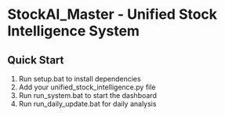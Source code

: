 # StockAI_Master - Unified Stock Intelligence System 
 
## Quick Start 
1. Run setup.bat to install dependencies 
2. Add your unified_stock_intelligence.py file 
3. Run run_system.bat to start the dashboard 
4. Run run_daily_update.bat for daily analysis 
